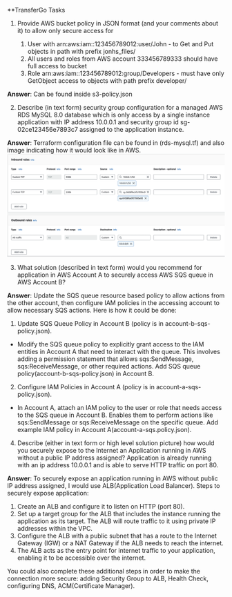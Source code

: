 **TransferGo Tasks

1. Provide AWS bucket policy in JSON format (and your comments about it) to allow only secure access for

    1. User with arn:aws:iam::123456789012:user/John - to Get and Put objects in path with prefix jonhs_files/
    2. All users and roles from AWS account 333456789333 should have full access to bucket
    3. Role arn:aws:iam::123456789012:group/Developers - must have only GetObject access to objects with path prefix developer/

**Answer**: Can be found inside s3-policy.json

2. Describe (in text form) security group configuration for a managed AWS RDS MySQL 8.0 database which is only access by a single instance application with IP address 10.0.0.1 and security group id sg-02ce123456e7893c7 assigned to the application instance.

**Answer**: Terraform configuration file can be found in (rds-mysql.tf) and also image indicating how it would look like in AWS.
![RDS MySQL SG](rds-mysql-sg.png)

3. What solution (described in text form) would you recommend for application in AWS Account A to securely access AWS SQS queue in AWS Account B?

**Answer**: Update the SQS queue resource based policy to allow actions from the other account, then configure IAM policies in the accessing account to allow necessary SQS actions. Here is how it could be done:

1. Update SQS Queue Policy in Account B (policy is in account-b-sqs-policy.json).

- Modify the SQS queue policy to explicitly grant access to the IAM entities in Account A that need to interact with the queue. This involves adding a permission statement that allows sqs:SendMessage, sqs:ReceiveMessage, or other required actions. Add SQS queue policy(account-b-sqs-policy.json) in Account B.

2. Configure IAM Policies in Account A (policy is in account-a-sqs-policy.json).

- In Account A, attach an IAM policy to the user or role that needs access to the SQS queue in Account B. Enables them to perform actions like sqs:SendMessage or sqs:ReceiveMessage on the specific queue. Add example IAM policy in Account A(account-a-sqs.policy.json).

4. Describe (either in text form or high level solution picture) how would you securely expose to the Internet an Application running in AWS without a public IP address assigned? Application is already running with an ip address 10.0.0.1 and is able to serve HTTP traffic on port 80.

**Answer**: To securely expose an application running in AWS without public IP address assigned, I would use ALB(Application Load Balancer). Steps to securely expose application:

1. Create an ALB and configure it to listen on HTTP (port 80).
2. Set up a target group for the ALB that includes the instance running the application as its target. The ALB will route traffic to it using private IP addresses within the VPC.
3. Configure the ALB with a public subnet that has a route to the Internet Gateway (IGW) or a NAT Gateway if the ALB needs to reach the internet.
4. The ALB acts as the entry point for internet traffic to your application, enabling it to be accessible over the internet.

You could also complete these additional steps in order to  make the connection more secure: adding Security Group to ALB, Health Check, configuring DNS, ACM(Certificate Manager).